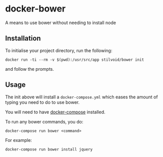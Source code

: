 # docker-bower

A means to use bower without needing to install node

## Installation

To initialise your project directory, run the following:

    docker run -ti --rm -v $(pwd):/usr/src/app stilvoid/bower init

and follow the prompts.

## Usage

The init above will install a `docker-compose.yml` which eases the amount of typing you need to do to use bower.

You will need to have [docker-compose](https://docs.docker.com/compose/#installation-and-set-up) installed.

To run any bower commands, you do:

    docker-compose run bower <command>

For example:

    docker-compose run bower install jquery
